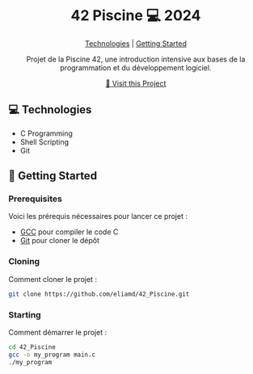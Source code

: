 <h1 align="center" style="font-weight: bold;">42 Piscine 💻 2024</h1>  
<p align="center">  
  <a href="#technologies">Technologies</a> |  
  <a href="#getting-started">Getting Started</a>
</p>  
<p align="center">  
  Projet de la Piscine 42, une introduction intensive aux bases de la programmation et du développement logiciel.  
</p>  
<p align="center">  
  <a href="https://github.com/eliamd/42_Piscine">📱 Visit this Project</a>  
</p>

<h2 id="technologies">💻 Technologies</h2>

- C Programming
- Shell Scripting
- Git

<h2 id="getting-started">🚀 Getting Started</h2>

<h3>Prerequisites</h3>

Voici les prérequis nécessaires pour lancer ce projet :

- [GCC](https://gcc.gnu.org/) pour compiler le code C
- [Git](https://git-scm.com/) pour cloner le dépôt

<h3>Cloning</h3>

Comment cloner le projet :

```bash
git clone https://github.com/eliamd/42_Piscine.git
```

<h3>Starting</h3>

Comment démarrer le projet :

```bash
cd 42_Piscine
gcc -o my_program main.c
./my_program
```
